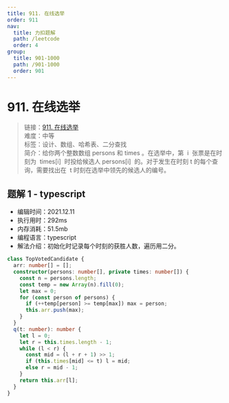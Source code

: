 ```yaml
---
title: 911. 在线选举
order: 911
nav:
  title: 力扣题解
  path: /leetcode
  order: 4
group:
  title: 901-1000
  path: /901-1000
  order: 901
---
```


# 911. 在线选举

> 链接：[911. 在线选举](https://leetcode-cn.com/problems/online-election/)  
> 难度：中等  
> 标签：设计、数组、哈希表、二分查找  
> 简介：给你两个整数数组 persons 和 times 。在选举中，第  i  张票是在时刻为  times[i]  时投给候选人 persons[i]  的。对于发生在时刻 t 的每个查询，需要找出在  t 时刻在选举中领先的候选人的编号。

## 题解 1 - typescript

- 编辑时间：2021.12.11
- 执行用时：292ms
- 内存消耗：51.5mb
- 编程语言：typescript
- 解法介绍：初始化时记录每个时刻的获胜人数，遍历用二分。

```typescript
class TopVotedCandidate {
  arr: number[] = [];
  constructor(persons: number[], private times: number[]) {
    const n = persons.length;
    const temp = new Array(n).fill(0);
    let max = 0;
    for (const person of persons) {
      if (++temp[person] >= temp[max]) max = person;
      this.arr.push(max);
    }
  }
  q(t: number): number {
    let l = 0;
    let r = this.times.length - 1;
    while (l < r) {
      const mid = (l + r + 1) >> 1;
      if (this.times[mid] <= t) l = mid;
      else r = mid - 1;
    }
    return this.arr[l];
  }
}
```
